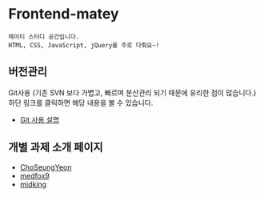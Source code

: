 # Frontend-matey
```
메이티 스터디 공간입니다.
HTML, CSS, JavaScript, jQuery를 주로 다뤄요~!
```

## 버전관리
Git사용 (기존 SVN 보다 가볍고, 빠르며 분산관리 되기 때문에 유리한 점이 많습니다.)  
하단 링크를 클릭하면 해당 내용을 볼 수 있습니다.

* [Git 사용 설명](GIT.md)

## 개별 과제 소개 페이지
* [ChoSeungYeon](ChoSeungYeon/README.md)  
* [medfox9](medfox9/README.md)  
* [midking](midking/README.md)  